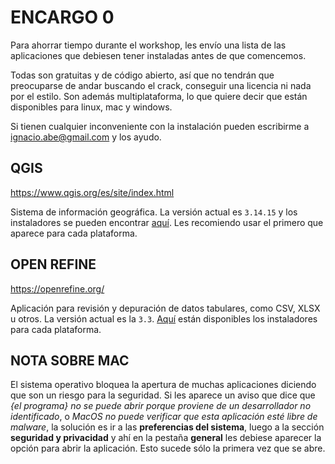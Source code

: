 # ENCARGO 0

Para ahorrar tiempo durante el workshop, les envío una lista de las aplicaciones que debiesen tener instaladas antes de que comencemos.

Todas son gratuitas y de código abierto, así que no tendrán que preocuparse de andar buscando el crack, conseguir una licencia ni nada por el estilo. Son además multiplataforma, lo que quiere decir que están disponibles para linux, mac y windows.

Si tienen cualquier inconveniente con la instalación pueden escribirme a ignacio.abe@gmail.com y los ayudo.

## QGIS

<https://www.qgis.org/es/site/index.html>

Sistema de información geográfica. La versión actual es `3.14.15` y los instaladores se pueden encontrar [aquí](https://www.qgis.org/es/site/forusers/download.html). Les recomiendo usar el primero que aparece para cada plataforma.

## OPEN REFINE

<https://openrefine.org/>

Aplicación para revisión y depuración de datos tabulares, como CSV, XLSX u otros. La versión actual es la `3.3`. [Aquí](https://openrefine.org/download.html) están disponibles los instaladores para cada plataforma.

## NOTA SOBRE MAC

El sistema operativo bloquea la apertura de muchas aplicaciones diciendo que son un riesgo para la seguridad. Si les aparece un aviso que dice que *{el programa} no se puede abrir porque proviene de un desarrollador no identificado*, o *MacOS no puede verificar que esta aplicación esté libre de malware*, la solución es ir a las **preferencias del sistema**, luego a la sección **seguridad y privacidad** y ahí en la pestaña **general** les debiese aparecer la opción para abrir la aplicación. Esto sucede sólo la primera vez que se abre.
